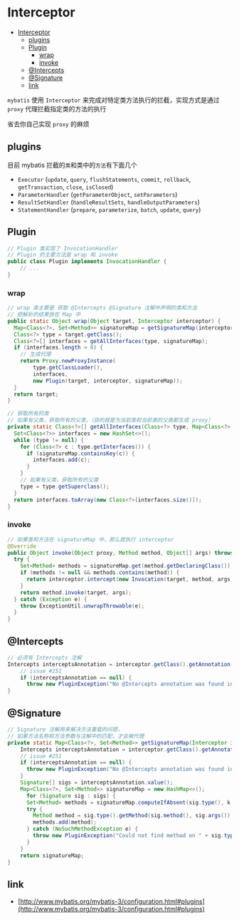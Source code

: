# Interceptor

- [Interceptor](#interceptor)
  - [plugins](#plugins)
  - [Plugin](#plugin)
    - [wrap](#wrap)
    - [invoke](#invoke)
  - [@Intercepts](#intercepts)
  - [@Signature](#signature)
  - [link](#link)

`mybatis` 使用 `Interceptor` 来完成对特定类方法执行的拦截，实现方式是通过 `proxy` 代理拦截指定类的方法的执行

省去你自己实现 `proxy` 的麻烦

## plugins

目前 mybatis 拦截的`类`和类中的`方法`有下面几个

- `Executor` (`update`, `query`, `flushStatements`, `commit`, `rollback`, `getTransaction`, `close`, `isClosed`)
- `ParameterHandler` (`getParameterObject`, `setParameters`)
- `ResultSetHandler` (`handleResultSets`, `handleOutputParameters`)
- `StatementHandler` (`prepare`, `parameterize`, `batch`, `update`, `query`)

## Plugin

```java
// Plugin 类实现了 InvocationHandler
// Plugin 的主要方法是 wrap 和 invoke
public class Plugin implements InvocationHandler {
    // ...
}
```

### wrap

```java
// wrap 类主要是 获取 @Intercepts @Signature 注解中声明的类和方法
// 把解析的结果放在 Map 中
public static Object wrap(Object target, Interceptor interceptor) {
  Map<Class<?>, Set<Method>> signatureMap = getSignatureMap(interceptor);
  Class<?> type = target.getClass();
  Class<?>[] interfaces = getAllInterfaces(type, signatureMap);
  if (interfaces.length > 0) {
    // 生成代理
    return Proxy.newProxyInstance(
        type.getClassLoader(),
        interfaces,
        new Plugin(target, interceptor, signatureMap));
  }
  return target;
}

// 获取所有的类
// 如果有父类，获取所有的父类，（目的就是为当前类和当前类的父类都生成 proxy）
private static Class<?>[] getAllInterfaces(Class<?> type, Map<Class<?>, Set<Method>> signatureMap) {
  Set<Class<?>> interfaces = new HashSet<>();
  while (type != null) {
    for (Class<?> c : type.getInterfaces()) {
      if (signatureMap.containsKey(c)) {
        interfaces.add(c);
      }
    }
    // 如果有父类，获取所有的父类
    type = type.getSuperclass();
  }
  return interfaces.toArray(new Class<?>[interfaces.size()]);
}
```

### invoke

```java
// 如果类和方法在 signatureMap 中，那么就执行 interceptor
@Override
public Object invoke(Object proxy, Method method, Object[] args) throws Throwable {
  try {
    Set<Method> methods = signatureMap.get(method.getDeclaringClass());
    if (methods != null && methods.contains(method)) {
      return interceptor.intercept(new Invocation(target, method, args));
    }
    return method.invoke(target, args);
  } catch (Exception e) {
    throw ExceptionUtil.unwrapThrowable(e);
  }
}
```

## @Intercepts

```java
// 必须有 Intercepts 注解
Intercepts interceptsAnnotation = interceptor.getClass().getAnnotation(Intercepts.class);
    // issue #251
    if (interceptsAnnotation == null) {
      throw new PluginException("No @Intercepts annotation was found in interceptor " + interceptor.getClass().getName());
}
```

## @Signature

```java
// Signature 注解用来解决方法重载的问题，
// 如果方法名称和方法参数与注解中的匹配，才会被代理
private static Map<Class<?>, Set<Method>> getSignatureMap(Interceptor interceptor) {
    Intercepts interceptsAnnotation = interceptor.getClass().getAnnotation(Intercepts.class);
    // issue #251
    if (interceptsAnnotation == null) {
      throw new PluginException("No @Intercepts annotation was found in interceptor " + interceptor.getClass().getName());
    }
    Signature[] sigs = interceptsAnnotation.value();
    Map<Class<?>, Set<Method>> signatureMap = new HashMap<>();
      for (Signature sig : sigs) {
      Set<Method> methods = signatureMap.computeIfAbsent(sig.type(), k -> new HashSet<>());
      try {
        Method method = sig.type().getMethod(sig.method(), sig.args());
        methods.add(method);
      } catch (NoSuchMethodException e) {
        throw new PluginException("Could not find method on " + sig.type() + " named " + sig.method() + ". Cause: " + e, e);
      }
    }
    return signatureMap;
}
```

## link

- [http://www.mybatis.org/mybatis-3/configuration.html#plugins](http://www.mybatis.org/mybatis-3/configuration.html#plugins)
